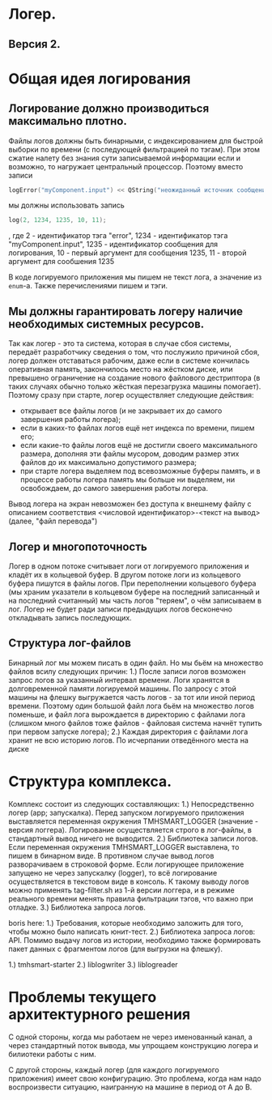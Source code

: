 Логер.
======

Версия 2.
---------

Общая идея логирования
======================

## Логирование должно производиться максимально плотно.
Файлы логов должны быть бинарными, с индексированием для быстрой выборки по времени (с последующей фильтрацией по тэгам).
При этом сжатие налету без знания сути записываемой информации если и возможно, то нагружает центральный процессор.
Поэтому вместо записи
```c++
logError("myComponent.input") << QString("неожиданный источник сообщения: %1 вместо ожидаемого %2").arg(10).arg(11);
```
мы должны использовать запись
``` c++
log(2, 1234, 1235, 10, 11);
```
, где
	2 - идентификатор тэга "error",
	1234 - идентификатор тэга "myComponent.input",
	1235 - идентификатор сообщения для логирования,
	10 - первый аргумент для сообщения 1235,
	11 - второй аргумент для сообшения 1235

В коде логируемого приложения мы пишем не текст лога, а значение из `enum`-а. Также перечислениями пишем и тэги.

## Мы должны гарантировать логеру наличие необходимых системных ресурсов.
Так как логер - это та система, которая в случае сбоя системы, передаёт разработчику сведения о том, что послужило причиной сбоя, логер должен отставаться рабочим, даже если в системе кончилась оперативная память, закончилось место на жёстком диске, или превышено ограничение на создание нового файлового дестриптора (в таких случаях обычно только жёсткая перезагрузка машины помогает).
Поэтому сразу при старте, логер осуществляет следующие действия:
* открывает все файлы логов (и не закрывает их до самого завершения работы логера);
* если в каких-то файлах логов ещё нет индекса по времени, пишем его;
* если какие-то файлы логов ещё не достигли своего максимального размера, дополняя эти файлы мусором, доводим размер этих файлов до их максимально допустимого размера;
* при старте логера выделяем под всевозможные буферы память, и в процессе работы логера память мы больше ни выделяем, ни освобождаем, до самого завершения работы логера.

Вывод логера на экран невозможен без доступа к внешнему файлу с описанием соответствия <числовой идентификатор>-<текст на вывод>(далее, "файл перевода")

## Логер и многопоточность
Логер в одном потоке считывает логи от логируемого приложения и кладёт их в кольцевой буфер. В другом потоке логи из кольцевого буфера пишутся в файлы логов.
При переполнении кольцевого буфера (мы храним указатели в кольцевом буфере на последний записанный и на последний считанный) мы часть логов "теряем", о чём записываем в лог. Логер не будет ради записи предыдущих логов бесконечно откладывать запись последующих.

## Структура лог-файлов
Бинарный лог мы можем писать в один файл. Но мы бьём на множество файлов всилу следующих причин:
1.) После записи логов возможен запрос логов за указанный интервал времени. Логи хранятся в долговременной памяти логируемой машины. По запросу с этой машины на флешку выгружается часть логов - за тот или иной период времени. Поэтому один большой файл лога бьём на множество логов поменьше, и файл лога вырождается в директорию с файлами лога (слишком много файлов тоже файлов - файловая система начнёт тупить при первом запуске логера);
2.) Каждая директория с файлами лога хранит не всю историю логов. По исчерпании отведённого места на диске

Структура комплекса.
====================
Комплекс состоит из следующих составляющих:
1.) Непосредственно логер (app; запускалка). Перед запуском логируемого приложения выставляется переменная окружения TMHSMART_LOGGER (значение - версия логгера). Логирование осуществляется строго в лог-файлы, в стандартный вывод ничего не выводится.
2.) Библиотека записи логов. Если переменная окружения TMHSMART_LOGGER выставлена, то пишем в бинарном виде. В противном случае вывод логов разворачиваем в строковой форме.
	Если логирующее приложение запущено не через запускалку (logger), то всё логирование осуществляется в текстовом виде в консоль. К такому выводу логов можно применять tag-filter.sh из 1-й версии логгера, и в режиме реального времени менять правила фильтрации тэгов, что важно при отладке.
3.) Библиотека запроса логов.

boris here:
1.) Требования, которые необходимо заложить для того, чтобы можно было написать юнит-тест.
2.) Библиотека запроса логов: API. Помимо выдачу логов из истории, необходимо также формировать пакет данных с фрагментом логов (для выгрузки на флешку).


1.) tmhsmart-starter
2.) liblogwriter
3.) liblogreader

Проблемы текущего архитектурного решения
========================================
С одной стороны, когда мы работаем не через именованный канал, а через стандартный поток вывода, мы упрощаем конструкцию логера и билиотеки работы с ним.

С другой стороны, каждый логер (для каждого логируемого приложения) имеет свою конфигурацию. Это проблема, когда нам надо воспроизвести ситуацию, наигранную на машине в период от A до B.
